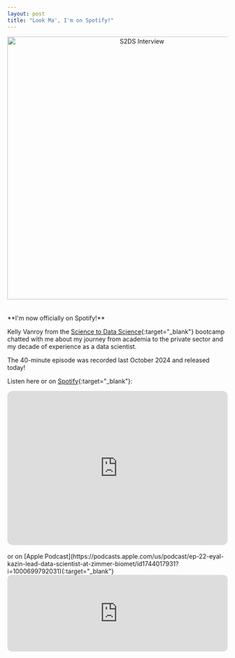 ```yaml
---
layout: post
title: "Look Ma', I'm on Spotify!"
---
```


<script data-name="BMC-Widget" data-cfasync="false" src="https://cdnjs.buymeacoffee.com/1.0.0/widget.prod.min.js" data-id="zurdo" data-description="Support me on Buy me a coffee!" data-message="Buy me a slice of pizza! 🍕" data-color="#40DCA5" data-position="Right" data-x_margin="18" data-y_margin="18"></script>

<div style="text-align:center">
    <img src="{{ site.url }}/assets/2025-10-25_s2ds_interview.png" alt="S2DS Interview" width="600">
</div>


<br>
<br>
**I'm now officially on Spotify!**

Kelly Vanroy from the [Science to Data Science](https://www.s2ds.org/){:target="_blank"} bootcamp chatted with me about my journey
from academia to the private sector and my decade of experience as a data scientist.

The 40-minute episode was recorded last October 2024 and released today!

Listen here or on [Spotify](https://open.spotify.com/episode/0UIcxAybdvxPbIzqNV5sfJ?si=4f74bc00690a4431){:target="_blank"}:

<iframe style="border-radius:12px" src="https://open.spotify.com/embed/episode/0UIcxAybdvxPbIzqNV5sfJ?utm_source=generator" width="100%" height="352" frameBorder="0" allowfullscreen="" allow="autoplay; clipboard-write; encrypted-media; fullscreen; picture-in-picture" loading="lazy"></iframe>
<br>
<br>
or on [Apple Podcast](https://podcasts.apple.com/us/podcast/ep-22-eyal-kazin-lead-data-scientist-at-zimmer-biomet/id1744017931?i=1000699792031){:target="_blank"}

<iframe allow="autoplay *; encrypted-media *; fullscreen *; clipboard-write" frameborder="0" height="175" style="width:100%;max-width:660px;overflow:hidden;border-radius:10px;" sandbox="allow-forms allow-popups allow-same-origin allow-scripts allow-storage-access-by-user-activation allow-top-navigation-by-user-activation" src="https://embed.podcasts.apple.com/us/podcast/ep-22-eyal-kazin-lead-data-scientist-at-zimmer-biomet/id1744017931?i=1000699792031"></iframe>